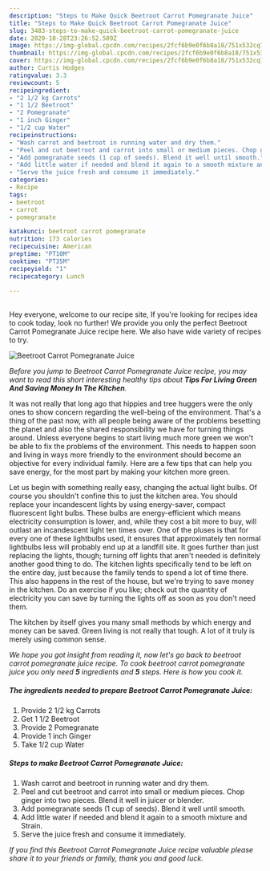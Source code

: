 ```yaml
---
description: "Steps to Make Quick Beetroot Carrot Pomegranate Juice"
title: "Steps to Make Quick Beetroot Carrot Pomegranate Juice"
slug: 3483-steps-to-make-quick-beetroot-carrot-pomegranate-juice
date: 2020-10-28T23:26:52.509Z
image: https://img-global.cpcdn.com/recipes/2fcf6b9e0f6b8a18/751x532cq70/beetroot-carrot-pomegranate-juice-recipe-main-photo.jpg
thumbnail: https://img-global.cpcdn.com/recipes/2fcf6b9e0f6b8a18/751x532cq70/beetroot-carrot-pomegranate-juice-recipe-main-photo.jpg
cover: https://img-global.cpcdn.com/recipes/2fcf6b9e0f6b8a18/751x532cq70/beetroot-carrot-pomegranate-juice-recipe-main-photo.jpg
author: Curtis Hodges
ratingvalue: 3.3
reviewcount: 5
recipeingredient:
- "2 1/2 kg Carrots"
- "1 1/2 Beetroot"
- "2 Pomegranate"
- "1 inch Ginger"
- "1/2 cup Water"
recipeinstructions:
- "Wash carrot and beetroot in running water and dry them."
- "Peel and cut beetroot and carrot into small or medium pieces. Chop ginger into two pieces. Blend it well in juicer or blender."
- "Add pomegranate seeds (1 cup of seeds). Blend it well until smooth."
- "Add little water if needed and blend it again to a smooth mixture and Strain."
- "Serve the juice fresh and consume it immediately."
categories:
- Recipe
tags:
- beetroot
- carrot
- pomegranate

katakunci: beetroot carrot pomegranate 
nutrition: 173 calories
recipecuisine: American
preptime: "PT10M"
cooktime: "PT35M"
recipeyield: "1"
recipecategory: Lunch

---
```

<br>
Hey everyone, welcome to our recipe site, If you're looking for recipes idea to cook today, look no further! We provide you only the perfect Beetroot Carrot Pomegranate Juice recipe here. We also have wide variety of recipes to try.
<br>


![Beetroot Carrot Pomegranate Juice](https://img-global.cpcdn.com/recipes/2fcf6b9e0f6b8a18/751x532cq70/beetroot-carrot-pomegranate-juice-recipe-main-photo.jpg)

<i>Before you jump to Beetroot Carrot Pomegranate Juice recipe, you may want to read this short interesting healthy tips about 
<strong>Tips For Living Green And Saving Money In The Kitchen</strong>.</i>
</br>

It was not really that long ago that hippies and tree huggers were the only ones to show concern regarding the well-being of the environment. That's a thing of the past now, with all people being aware of the problems besetting the planet and also the shared responsibility we have for turning things around. Unless everyone begins to start living much more green we won't be able to fix the problems of the environment. This needs to happen soon and living in ways more friendly to the environment should become an objective for every individual family. Here are a few tips that can help you save energy, for the most part by making your kitchen more green.

Let us begin with something really easy, changing the actual light bulbs. Of course you shouldn't confine this to just the kitchen area. You should replace your incandescent lights by using energy-saver, compact fluorescent light bulbs. These bulbs are energy-efficient which means electricity consumption is lower, and, while they cost a bit more to buy, will outlast an incandescent light ten times over. One of the pluses is that for every one of these lightbulbs used, it ensures that approximately ten normal lightbulbs less will probably end up at a landfill site. It goes further than just replacing the lights, though; turning off lights that aren't needed is definitely another good thing to do. The kitchen lights specifically tend to be left on the entire day, just because the family tends to spend a lot of time there. This also happens in the rest of the house, but we're trying to save money in the kitchen. Do an exercise if you like; check out the quantity of electricity you can save by turning the lights off as soon as you don't need them.

The kitchen by itself gives you many small methods by which energy and money can be saved. Green living is not really that tough. A lot of it truly is merely using common sense.


<i>We hope you got insight from reading it, now let's go back to beetroot carrot pomegranate juice recipe. To cook beetroot carrot pomegranate juice you only need <strong>5</strong> ingredients and <strong>5</strong> steps. Here is how you cook it.
</i>

##### The ingredients needed to prepare Beetroot Carrot Pomegranate Juice:

1. Provide 2 1/2 kg Carrots
1. Get 1 1/2 Beetroot
1. Provide 2 Pomegranate
1. Provide 1 inch Ginger
1. Take 1/2 cup Water


##### Steps to make Beetroot Carrot Pomegranate Juice:

1. Wash carrot and beetroot in running water and dry them.
1. Peel and cut beetroot and carrot into small or medium pieces. Chop ginger into two pieces. Blend it well in juicer or blender.
1. Add pomegranate seeds (1 cup of seeds). Blend it well until smooth.
1. Add little water if needed and blend it again to a smooth mixture and Strain.
1. Serve the juice fresh and consume it immediately.


<i>If you find this Beetroot Carrot Pomegranate Juice recipe valuable please share it to your friends or family, thank you and good luck.</i>
